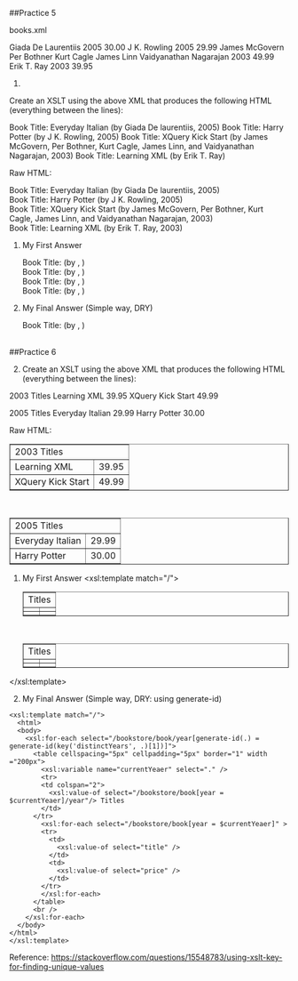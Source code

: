 ##Practice 5

books.xml
<?xml version="1.0" encoding="ISO-8859-1"?>
<bookstore>
<book category="cooking">
<title lang="en">Everyday Italian</title>
<author>Giada De Laurentiis</author>
<year>2005</year>
<price>30.00</price>
</book>
<book category="children">
<title lang="en">Harry Potter</title>
<author>J K. Rowling</author>
<year>2005</year>
<price>29.99</price>
</book>
<book category="web">
<title lang="en">XQuery Kick Start</title>
<author>James McGovern</author>
<author>Per Bothner</author>
<author>Kurt Cagle</author>
<author>James Linn</author>
<author>Vaidyanathan Nagarajan</author>
<year>2003</year>
<price>49.99</price>
</book>
<book category="web" cover="paperback">
<title lang="en">Learning XML</title>
<author>Erik T. Ray</author>
<year>2003</year>
<price>39.95</price>
</book>
</bookstore>

1. 
Create an XSLT using the above XML that produces the following HTML (everything between the lines):

Book Title: Everyday Italian (by Giada De laurentiis, 2005)
Book Title: Harry Potter (by J K. Rowling, 2005)
Book Title: XQuery Kick Start (by James McGovern, Per Bothner, Kurt Cagle, James Linn, and Vaidyanathan Nagarajan, 2003)
Book Title: Learning XML (by Erik T. Ray)

Raw HTML:

<div>Book Title: Everyday Italian (by Giada De laurentiis, 2005)</div> <div>Book Title: Harry Potter (by J K. Rowling, 2005)</div> <div>Book Title: XQuery Kick Start (by James McGovern, Per Bothner, Kurt Cagle, James Linn, and Vaidyanathan Nagarajan, 2003)</div> <div>Book Title: Learning XML (by Erik T. Ray, 2003)</div> 


1) My First Answer

      <div>Book Title: <xsl:value-of select="bookstore/book[1]/*" /> (by 
       <xsl:value-of select="bookstore/book[1]/author" />, 
       <xsl:value-of select="bookstore/book[1]/year" />)
      </div>
      <div>Book Title: <xsl:value-of select="bookstore/book[2]/*" /> (by 
       <xsl:value-of select="bookstore/book[2]/author" />, 
       <xsl:value-of select="bookstore/book[2]/year" />)
      </div>
      <div>Book Title: <xsl:value-of select="bookstore/book[3]/*" /> (by 
        <xsl:for-each select="bookstore/book[3]/author">
          <xsl:value-of select="." />,
        </xsl:for-each>
         <xsl:value-of select="bookstore/book[3]/year" />)
      </div>
      <div>Book Title: <xsl:value-of select="bookstore/book[4]/*" /> (by 
       <xsl:value-of select="bookstore/book[4]/author" />, 
       <xsl:value-of select="bookstore/book[4]/year" />)
      </div>

2) My Final Answer (Simple way, DRY)

      <div>
        <xsl:for-each select="bookstore/book" >
          Book Title:
          <xsl:value-of select="title"  disable-output-escaping="yes" /> (by
          <xsl:for-each select="author">
            <xsl:value-of select="."  disable-output-escaping="yes" />,
          </xsl:for-each>
          <xsl:value-of select="year"  disable-output-escaping="yes" />)
          <br></br>
        </xsl:for-each>
      </div>
      
 ##Practice 6
 
 2. Create an XSLT using the above XML that produces the following HTML (everything between the lines):

2003 Titles
Learning XML
39.95
XQuery Kick Start
49.99

2005 Titles
Everyday Italian
29.99
Harry Potter
30.00

Raw HTML:

<table cellspacing="5px" cellpadding="5px" border="1"> <tr> <td colspan="2">2003 Titles</td> </tr> <tr> <td>Learning XML</td> <td>39.95</td> </tr> <tr> <td>XQuery Kick Start</td> <td>49.99</td> </tr> </table><br /> <table cellspacing="5px" cellpadding="5px" border="1"> <tr> <td colspan="2">2005 Titles</td> </tr> <tr> <td>Everyday Italian</td> <td>29.99</td> </tr> <tr> <td>Harry Potter</td> <td>30.00</td> </tr> </table> 


1) My First Answer
  <xsl:template match="/">
    <html>
      <body>
        <table cellspacing="5px" cellpadding="5px" border="1">
          <tr>
            <td colspan="2">
              <xsl:value-of select="bookstore/book[last()]/year" /> Titles
            </td>
          </tr>
          <tr>
            <td>
              <xsl:value-of select="bookstore/book[last()]/*" />
            </td>
            <td>
              <xsl:value-of select="bookstore/book[last()]/price" />
            </td>
          </tr>
          <tr>
            <td>
              <xsl:value-of select="bookstore/book[last()-1]/*" />
            </td>
            <td>
              <xsl:value-of select="bookstore/book[last()-1]/price" />
            </td>
          </tr>
        </table>
        <br />
        <table cellspacing="5px" cellpadding="5px" border="1">
          <tr>
            <td colspan="2">
              <xsl:value-of select="bookstore/book[1]/year" /> Titles
            </td>
          </tr>
          <tr>
            <td>
              <xsl:value-of select="bookstore/book[1]/*" />
            </td>
            <td>
              <xsl:value-of select="bookstore/book[1]/price" />
            </td>
          </tr>
          <tr>
            <td>
              <xsl:value-of select="bookstore/book[2]/*" />
            </td>
            <td>
              <xsl:value-of select="bookstore/book[2]/price" />
            </td>
          </tr>
        </table>
      </body>
    </html>
  </xsl:template>
  
  2) My Final Answer (Simple way, DRY: using generate-id)
  
    <xsl:template match="/">
      <html>
      <body>
        <xsl:for-each select="/bookstore/book/year[generate-id(.) = generate-id(key('distinctYears', .)[1])]">
          <table cellspacing="5px" cellpadding="5px" border="1" width ="200px">
            <xsl:variable name="currentYeaer" select="." />
            <tr>
            <td colspan="2">
              <xsl:value-of select="/bookstore/book[year = $currentYeaer]/year"/> Titles              
            </td>
          </tr>
            <xsl:for-each select="/bookstore/book[year = $currentYeaer]" >
            <tr>
              <td>
                <xsl:value-of select="title" />
              </td>
              <td>
                <xsl:value-of select="price" />
              </td>
            </tr>
            </xsl:for-each>
          </table>
          <br />
        </xsl:for-each>
      </body>
    </html>
    </xsl:template>



Reference: https://stackoverflow.com/questions/15548783/using-xslt-key-for-finding-unique-values
